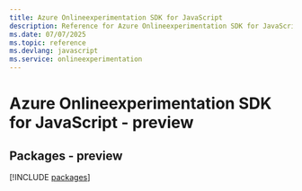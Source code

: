 ```yaml
---
title: Azure Onlineexperimentation SDK for JavaScript
description: Reference for Azure Onlineexperimentation SDK for JavaScript
ms.date: 07/07/2025
ms.topic: reference
ms.devlang: javascript
ms.service: onlineexperimentation
---
```

# Azure Onlineexperimentation SDK for JavaScript - preview
## Packages - preview
[!INCLUDE [packages](onlineexperimentation-index.md)]